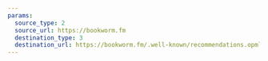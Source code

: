```yaml
---
params:
  source_type: 2
  source_url: https://bookworm.fm
  destination_type: 3
  destination_url: https://bookworm.fm/.well-known/recommendations.opml
---
```

